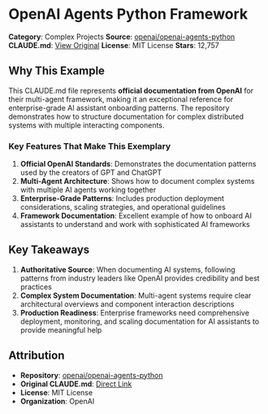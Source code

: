 # OpenAI Agents Python Framework

**Category**: Complex Projects
**Source**: [openai/openai-agents-python](https://github.com/openai/openai-agents-python)
**CLAUDE.md**: [View Original](https://github.com/openai/openai-agents-python/blob/f20aa40f56ec374841dfe6e4f3d6118c8e32fb2b/CLAUDE.md)
**License**: MIT License
**Stars**: 12,757

## Why This Example

This CLAUDE.md file represents **official documentation from OpenAI** for their multi-agent framework, making it an exceptional reference for enterprise-grade AI assistant onboarding patterns. The repository demonstrates how to structure documentation for complex distributed systems with multiple interacting components.

### Key Features That Make This Exemplary

1. **Official OpenAI Standards**: Demonstrates the documentation patterns used by the creators of GPT and ChatGPT
2. **Multi-Agent Architecture**: Shows how to document complex systems with multiple AI agents working together
3. **Enterprise-Grade Patterns**: Includes production deployment considerations, scaling strategies, and operational guidelines
4. **Framework Documentation**: Excellent example of how to onboard AI assistants to understand and work with sophisticated AI frameworks

## Key Takeaways

1. **Authoritative Source**: When documenting AI systems, following patterns from industry leaders like OpenAI provides credibility and best practices
2. **Complex System Documentation**: Multi-agent systems require clear architectural overviews and component interaction descriptions
3. **Production Readiness**: Enterprise frameworks need comprehensive deployment, monitoring, and scaling documentation for AI assistants to provide meaningful help

## Attribution

- **Repository**: [openai/openai-agents-python](https://github.com/openai/openai-agents-python)
- **Original CLAUDE.md**: [Direct Link](https://github.com/openai/openai-agents-python/blob/f20aa40f56ec374841dfe6e4f3d6118c8e32fb2b/CLAUDE.md)
- **License**: MIT License
- **Organization**: OpenAI
